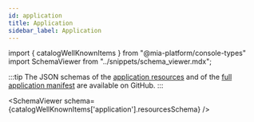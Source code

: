 ```yaml
---
id: application
title: Application
sidebar_label: Application
---
```


import { catalogWellKnownItems } from "@mia-platform/console-types"
import SchemaViewer from "../snippets/schema_viewer.mdx";

:::tip
The JSON schemas of the [application resources](https://raw.githubusercontent.com/mia-platform/console-sdk/refs/heads/main/packages/console-types/schemas/catalog/application.resources.schema.json) and of the [full application manifest](https://raw.githubusercontent.com/mia-platform/console-sdk/refs/heads/main/packages/console-types/schemas/catalog/application.manifest.schema.json) are available on GitHub.
:::

<SchemaViewer schema={catalogWellKnownItems['application'].resourcesSchema} />
